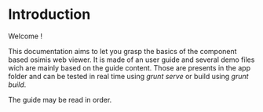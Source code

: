 # Introduction
Welcome !

This documentation aims to let you grasp the basics of the component based osimis web viewer. It is made of an user guide and several demo files wich are mainly based on the guide content. Those are presents in the app folder and can be tested in real time using _grunt serve_ or build using _grunt build_.

The guide may be read in order.